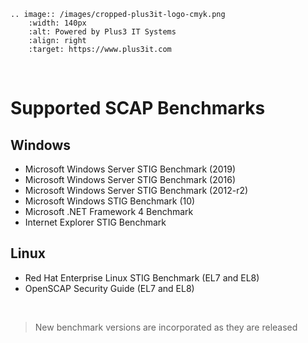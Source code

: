 ```{eval-rst}
.. image:: /images/cropped-plus3it-logo-cmyk.png
    :width: 140px
    :alt: Powered by Plus3 IT Systems
    :align: right
    :target: https://www.plus3it.com
```

<br>

# Supported SCAP Benchmarks

## Windows

- Microsoft Windows Server STIG Benchmark (2019)
- Microsoft Windows Server STIG Benchmark (2016)
- Microsoft Windows Server STIG Benchmark (2012-r2)
- Microsoft Windows STIG Benchmark (10)
- Microsoft .NET Framework 4 Benchmark
- Internet Explorer STIG Benchmark

## Linux

- Red Hat Enterprise Linux STIG Benchmark (EL7 and EL8)
- OpenSCAP Security Guide (EL7 and EL8)

<br>

> New benchmark versions are incorporated as they are released
